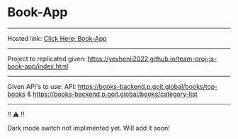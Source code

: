  # Book-App
___
Hosted link: [Click Here: Book-App](https://srivatsa007.github.io/Geekster-JS/weekly%20test%205/) 
___

Project to replicated given: https://yevhenii2022.github.io/team-proj-js-book-app/index.html
____
GIven API's to use: API: https://books-backend.p.goit.global/books/top-books & https://books-backend.p.goit.global/books/category-list

___
!! ⚠️ !!

Dark mode switch not implimented yet.
Will add it soon!
